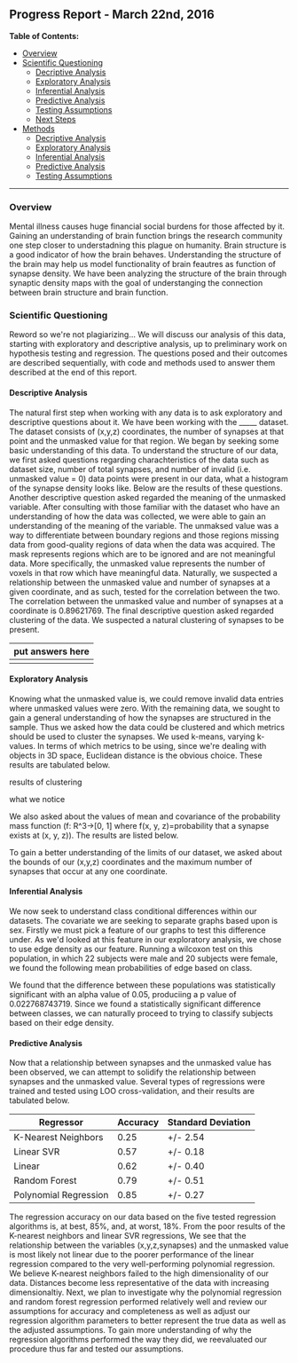 ## Progress Report - March 22nd, 2016
**Table of Contents:**
- [Overview](./progress_report.md#overview)
- [Scientific Questioning](./progress_report.md#scientific-questioning)
  - [Decriptive Analysis](./progress_report.md#descriptive-analysis)
  - [Exploratory Analysis](./progress_report.md#exploratory-analysis)
  - [Inferential Analysis](./progress_report.md#inferential-analysis)
  - [Predictive Analysis](./progress_report.md#predictive-analysis)
  - [Testing Assumptions](./progress_report.md#testing-assumptions)
  - [Next Steps](./progress_report.md#next-steps)
- [Methods](./progress_report.md#methods)
  - [Decriptive Analysis](./progress_report.md#descriptive-analysis-1)
  - [Exploratory Analysis](./progress_report.md#exploratory-analysis-1)
  - [Inferential Analysis](./progress_report.md#inferential-analysis-1)
  - [Predictive Analysis](./progress_report.md#predictive-analysis-1)
  - [Testing Assumptions](./progress_report.md#testing-assumptions-1)

----------

### Overview
Mental illness causes huge financial social burdens for those affected by it. Gaining an understanding of brain function brings the research community one step closer to understadning this plague on humanity. Brain structure is a good indicator of how the brain behaves. Understanding the structure of the brain may help us model functionality of brain feautres as function of synapse density. We have been analyzing the structure of the brain through synaptic density maps with the goal of understanging the connection between brain structure and brain function.

### Scientific Questioning
Reword so we're not plagiarizing...
We will discuss our analysis of this data, starting with exploratory and descriptive analysis, up to preliminary work on hypothesis testing and regression. The questions posed and their outcomes are described sequentially, with code and methods used to answer them described at the end of this report.

#### Descriptive Analysis
The natural first step when working with any data is to ask exploratory and descriptive questions about it. We have been working with the _____ dataset. The dataset consists of (x,y,z) coordinates, the number of synapses at that point and the unmasked value for that region. We began by seeking some basic understanding of this data. To understand the structure of our data, we first asked questions regarding charachteristics of the data such as dataset size, number of total synapses, and number of invalid (i.e. unmasked value = 0) data points were present in our data, what a histogram of the synapse density looks like. Below are the results of these questions. Another descriptive question asked regarded the meaning of the unmasked variable. After consulting with those familiar with the dataset who have an understanding of how the data was collected, we were able to gain an understanding of the meaning of the variable. The unmaksed value was a way to differentiate between boundary regions and those regions missing data from good-quality regions of data when the data was acquired. The mask represents regions which are to be ignored and are not meaningful data. More specifically, the unmasked value represents the number of voxels in that row which have meaningful data. Naturally, we suspected a relationship between the unmasked value and number of synapses at a given coordinate, and as such, tested for the correlation between the two. The correlation  between the unmasked value and number of synapses at a coordinate is 0.89621769. The final descriptive question asked regarded clustering of the data. We suspected a natural clustering of synapses to be present.

| put answers here|
|-------|
|      | 

#### Exploratory Analysis
Knowing what the unmasked value is, we could remove invalid data entries where unmasked values were zero. With the remaining data, we sought to gain a general understanding of how the synapses are structured in the sample. 
Thus we asked how the data could be clustered and which metrics should be used to cluster the synapses. 
We used k-means, varying k-values. In terms of which metrics to be using, since we're dealing with objects in 3D space, Euclidean distance is the obvious choice.
These results are tabulated below. 

results of clustering

what we notice

We also asked about the values of mean and covariance of the probability mass function (f: R^3→[0, 1] where f(x, y, z)=probability that a synapse exists at (x, y, z)). The results are listed below.

To gain a better understanding of the limits of our dataset, we asked about the bounds of our (x,y,z) coordinates and the maximum number of synapses that occur at any one coordinate.

#### Inferential Analysis
We now seek to understand class conditional differences within our datasets. The covariate we are 
seeking to separate graphs based upon is sex. Firstly we must pick a feature of our graphs to test 
this difference under. As we'd looked at this feature in our exploratory analysis, we chose to use 
edge density as our feature. Running a wilcoxon test on this population, in which 22 subjects were 
male and 20 subjects were female, we found the following mean probabilities of edge based on class.

We found that the difference between these populations was statistically significant with an alpha 
value of 0.05, produciing a p value of 0.022768743719. Since we found a statistically significant 
difference between classes, we can naturally proceed to trying to classify subjects based on their 
edge density.

#### Predictive Analysis
Now that a relationship between synapses and the unmasked value has been observed, we can attempt to solidify
the relationship between synapses and the unmasked value. Several types of regressions were trained and tested using LOO cross-validation, 
and their results are tabulated below.

| Regressor | Accuracy | Standard Deviation |
|------------|----------|--------------------|
|K-Nearest Neighbors| 0.25 | +/- 2.54 |
|Linear SVR| 0.57 | +/- 0.18 |
|Linear| 0.62 | +/- 0.40 |
|Random Forest| 0.79 | +/- 0.51 |
|Polynomial Regression| 0.85 | +/- 0.27 |=

The regression accuracy on our data based on the five tested regression algorithms is, at best, 
85%, and, at worst, 18%. From the poor results of the K-nearest neighbors and linear SVR regressions, 
We see that the relationship between the variables (x,y,z,synapses) and the unmasked value is most likely
not linear due to the poorer performance of the linear regression compared to the very well-performing
polynomial regression. We believe K-nearest neighbors failed to the 
high dimensionality of our data. Distances become less representative of the data with increasing 
dimensionaltiy. Next, we plan to investigate why the polynomial regression and random forest regression performed relatively well and review our 
assumptions for accuracy and completeness as well as adjust our regression algorithm parameters
to better represent the true data as well as the adjusted assumptions. To gain more understanding of why
the regression algorithms performed the way they did, we reevaluated our procedure thus far and tested our assumptions.

